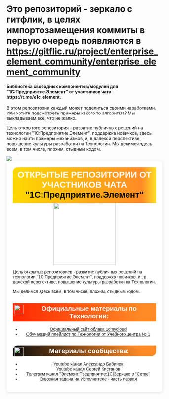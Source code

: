 # Это репозиторий - зеркало с гитфлик, в целях импортозамещения коммиты в первую очередь появляются в https://gitflic.ru/project/enterprise_element_community/enterprise_element_community
<h4> Библиотека свободных компонентов/модулей для "1С:Предприятие.Элемент" от участников чата https://t.me/e1c_element. </h4> 
<p>  В этом репозитории каждый может поделиться своими наработками. Или хотите подсмотреть примеры какого то алгоритма? Мы выкладываем всё, что не жалко.</p>
<p>  Цель открытого репозитория - развитие публичных решений на технологии "1С:Предприятие.Элемент", поддержка новичков, здесь можно найти примеры механизмов, и, в далекой перспективе, повышение культуры разработки на Технологии. Мы делимся здесь всем, в том числе, плохим, стыдным кодом.</p>
<img src='https://github.com/user-attachments/assets/936f2230-1b75-44e3-8833-30c329288f88' />

<center>
<div style="max-width: 800px;
margin: 0 auto;
padding: 20px;
background: white;
border-radius: 8px;
box-shadow: 0 2px 10px rgba(0, 0, 0, 0.1);
font-family: Wix Madefor Display, sans-serif;">
<h1 style="background: linear-gradient(90deg,rgb(255, 217, 0) 0,rgba(255,118,0,.85) 90%,rgba(255, 217, 0, 0.85));
color: white;border-radius: 16px 0 0 0;
text-align:center;
margin: 0px;
padding:10px;">ОТКРЫТЫЕ РЕПОЗИТОРИИ ОТ УЧАСТНИКОВ ЧАТА <a href="https://t.me/e1c_element" style="text-decoration: dotted; color: black;">"1С:Предприятие.Элемент"<a/></h1>
    
<img style="height: 200px;" src="https://gitflic.ru/project/enterprise_element_community/enterprise_element_community/blob/raw?file=img%2Fphoto.jpg"/>

    
<p style="text-align: left;">Цель открытых репозиториев - развитие публичных решений на технологии "1С:Предприятие.Элемент", поддержка новичков, и
        , в далекой перспективе, повышение культуры разработки на Технологии. <br/>
<br/>Мы делимся здесь всем, в том числе, плохим, стыдным кодом.</p>


<h2 style = "background: linear-gradient(90deg,rgb(255, 38, 0) 0,rgba(255,118,0,.85) 90%,rgba(255,118,0,.85));color: white;
order-radius: 16px 0 16px;
font-family: Wix Madefor Display, sans-serif; padding: 5px; text-align: center;"
><img src="https://gitflic.ru/project/enterprise_element_community/enterprise_element_community/blob/raw?file=img%2Fvendor-icon.png" style="vertical-align: middle; width: 30px; float: left;"/>Официальные материалы по Технологии:</h2>

<ul>   
<li><a href="https://1cmycloud.com/welcome/"> Официальный сайт облака 1cmycloud</a></li>
<li><a href="https://youtube.com/playlist?list=PLY7ViBfWFBOluXA68_4ska33Wl4kZzGYj&si=hd-goVpDbt5xbuNE"> Обучающий плейлист по Технологии от Учебного центра № 1</a></li>
</ul>
    
<h2 style = "background: linear-gradient(90deg,rgb(12, 12, 11) 0,rgba(255,118,0,.85) 90%,rgba(255,118,0,.85));color: white;
border-radius: 16px 0 16px;
font-family: Wix Madefor Display, sans-serif; padding: 5px; text-align: center;"
><img src="https://gitflic.ru/project/enterprise_element_community/enterprise_element_community/blob/raw?file=img%2Ftech-icon.webp" style="vertical-align: middle; width: 30px; float: left;"/>Материалы сообщества:</h2>

<ul> 
<li><a href="https://www.youtube.com/@ababinok"> Youtube канал Александр Бабинок</a></li>
<li><a href="https://www.youtube.com/@serhiikistanov6513"> Youtube канал Сергей Кистанов</a></li>
<li><a href="https://t.me/elementxbsl">Телеграм канал "Элемент.Предприятие:1С</a>|<a href="https://setka.ru/communities/018fc4cb-2289-431d-9c2f-fefe7865e7ca">Зеркало в "Сетке"</a></li>
<li><a href="https://infostart.ru/1c/tools/1873961/">Сквозная задача на Исполнителе - часть первая</a></li>
</ul>
</div>

</center>